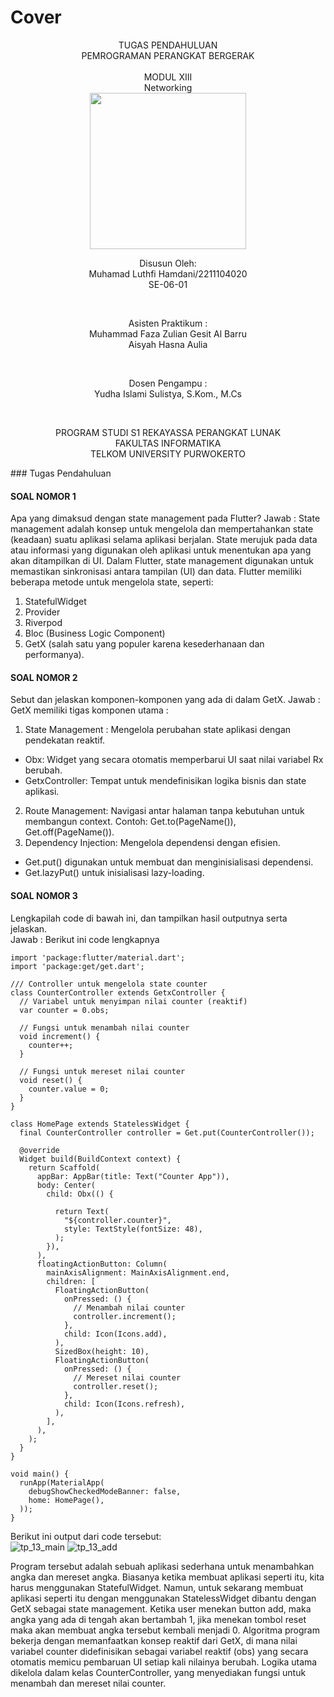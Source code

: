 # Cover #
<div align="center">
TUGAS PENDAHULUAN<br>
PEMROGRAMAN PERANGKAT BERGERAK <br>
<br>
MODUL XIII <br>
Networking <br>

<img src="https://lac.telkomuniversity.ac.id/wp-content/uploads/2021/01/cropped-1200px-Telkom_University_Logo.svg-270x270.png" width="250px">

<br>

Disusun Oleh: <br>
Muhamad Luthfi Hamdani/2211104020 <br>
SE-06-01 <br>

<br>

Asisten Praktikum : <br>
Muhammad Faza Zulian Gesit Al Barru <br>
Aisyah Hasna Aulia <br>

<br>

Dosen Pengampu : <br>
Yudha Islami Sulistya, S.Kom., M.Cs <br>

<br>

PROGRAM STUDI S1 REKAYASSA PERANGKAT LUNAK <br>
FAKULTAS INFORMATIKA <br> 
TELKOM UNIVERSITY PURWOKERTO <br>

</div>
### Tugas Pendahuluan

#### SOAL NOMOR 1
Apa yang dimaksud dengan state management pada Flutter? 
Jawab : State management adalah konsep untuk mengelola dan mempertahankan state (keadaan) suatu aplikasi selama aplikasi berjalan. State merujuk pada data atau informasi yang digunakan oleh aplikasi untuk menentukan apa yang akan ditampilkan di UI. Dalam Flutter, state management digunakan untuk memastikan sinkronisasi antara tampilan (UI) dan data. Flutter memiliki beberapa metode untuk mengelola state, seperti:
1. StatefulWidget
2. Provider
3. Riverpod
4. Bloc (Business Logic Component)
5. GetX (salah satu yang populer karena kesederhanaan dan performanya).

#### SOAL NOMOR 2
Sebut dan jelaskan komponen-komponen yang ada di dalam GetX. 
Jawab : GetX memiliki tigas komponen utama :<br>
1. State Management : Mengelola perubahan state aplikasi dengan pendekatan reaktif.
- Obx: Widget yang secara otomatis memperbarui UI saat nilai variabel Rx berubah.
- GetxController: Tempat untuk mendefinisikan logika bisnis dan state aplikasi.
2. Route Management: Navigasi antar halaman tanpa kebutuhan untuk membangun context. Contoh: Get.to(PageName()), Get.off(PageName()).
3. Dependency Injection: Mengelola dependensi dengan efisien.
- Get.put() digunakan untuk membuat dan menginisialisasi dependensi.
- Get.lazyPut() untuk inisialisasi lazy-loading.


#### SOAL NOMOR 3
Lengkapilah code di bawah ini, dan tampilkan hasil outputnya serta jelaskan.<br>
Jawab : Berikut ini code lengkapnya
```
import 'package:flutter/material.dart';
import 'package:get/get.dart';

/// Controller untuk mengelola state counter
class CounterController extends GetxController {
  // Variabel untuk menyimpan nilai counter (reaktif)
  var counter = 0.obs;

  // Fungsi untuk menambah nilai counter
  void increment() {
    counter++;
  }

  // Fungsi untuk mereset nilai counter
  void reset() {
    counter.value = 0;
  }
}

class HomePage extends StatelessWidget {
  final CounterController controller = Get.put(CounterController());

  @override
  Widget build(BuildContext context) {
    return Scaffold(
      appBar: AppBar(title: Text("Counter App")),
      body: Center(
        child: Obx(() {
          
          return Text(
            "${controller.counter}", 
            style: TextStyle(fontSize: 48),
          );
        }),
      ),
      floatingActionButton: Column(
        mainAxisAlignment: MainAxisAlignment.end,
        children: [
          FloatingActionButton(
            onPressed: () {
              // Menambah nilai counter
              controller.increment();
            },
            child: Icon(Icons.add),
          ),
          SizedBox(height: 10),
          FloatingActionButton(
            onPressed: () {
              // Mereset nilai counter
              controller.reset();
            },
            child: Icon(Icons.refresh),
          ),
        ],
      ),
    );
  }
}

void main() {
  runApp(MaterialApp(
    debugShowCheckedModeBanner: false,
    home: HomePage(),
  ));
}
```

Berikut ini output dari code tersebut: <br>
![tp_13_main](https://github.com/user-attachments/assets/87f59d93-f5c1-4dcc-93bb-cdeeb88c29e7)
![tp_13_add](https://github.com/user-attachments/assets/951fa582-e555-4559-bd90-f1180cf03d9c)

Program tersebut adalah sebuah aplikasi sederhana untuk menambahkan angka dan mereset angka. Biasanya ketika membuat aplikasi seperti itu, kita harus menggunakan StatefulWidget. Namun, untuk sekarang membuat aplikasi seperti itu dengan menggunakan StatelessWidget dibantu dengan GetX sebagai state management. Ketika user menekan button add, maka angka yang ada di tengah akan bertambah 1, jika menekan tombol reset maka akan membuat angka tersebut kembali menjadi 0. Algoritma program bekerja dengan memanfaatkan konsep reaktif dari GetX, di mana nilai variabel counter didefinisikan sebagai variabel reaktif (obs) yang secara otomatis memicu pembaruan UI setiap kali nilainya berubah. Logika utama dikelola dalam kelas CounterController, yang menyediakan fungsi untuk menambah dan mereset nilai counter.

